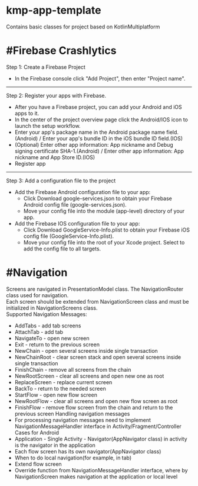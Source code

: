 # kmp-app-template
Contains basic classes for project based on KotlinMultiplatform

#Firebase Crashlytics
===============
Step 1: Create a Firebase Project
* In the Firebase console click "Add Project", then enter "Project name".
---------------
Step 2: Register your apps with Firebase.
* After you have a Firebase project, you can add your Android and iOS apps to it.
* In the center of the project overview page click the Android/IOS icon to launch the setup workflow.
* Enter your app's package name in the Android package name field.(Android) / Enter your app's bundle ID in the iOS bundle ID field.(IOS)
* (Optional) Enter other app information: App nickname and Debug signing certificate SHA-1.(Android) / Enter other app information: App nickname and App Store ID.(IOS)
* Register app
--------------
Step 3: Add a configuration file to the project
* Add the Firebase Android configuration file to your app:
  * Click Download google-services.json to obtain your Firebase Android config file (google-services.json).
  * Move your config file into the module (app-level) directory of your app.
* Add the Firebase IOS configuration file to your app:
  * Click Download GoogleService-Info.plist to obtain your Firebase iOS config file (GoogleService-Info.plist).
  * Move your config file into the root of your Xcode project. Select to add the config file to all targets.

#Navigation
===============
Screens are navigated in PresentationModel class. The NavigationRouter class used for navigation.\
Each screen should be extended from NavigationScreen class and must be initialized in NavigationScreens class.\
Supported Navigation Messages:
* AddTabs - add tab screens
* AttachTab - add tab
* NavigateTo - open new screen
* Exit - return to the previous screen
* NewChain - open several screens inside single transaction
* NewChainRoot - clear screen stack and open several screens inside single transaction
* FinishChain - remove all screens from the chain
* NewRootScreen - clear all screens and open new one as root
* ReplaceScreen - replace current screen
* BackTo - return to the needed screen
* StartFlow - open new flow screen
* NewRootFlow -  clear all screens and open new flow screen as root
* FinishFlow - remove flow screen from the chain and return to the previous screen
Handling navigation messages
* For processing navigation messages need to implement NavigationMessageHandler interface in Activity/Fragment/Controller
Cases for Android
* Application - Single Activity - Navigator(AppNavigator class) in activity is the navigator in the application
* Each flow screen has its own navigator(AppNavigator class)
* When to do local navigation(for example, in tab)
 * Extend flow screen
 * Override function from NavigationMessageHandler interface, where by NavigationScreen makes navigation at the application or local level



